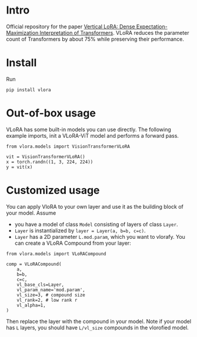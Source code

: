 # Intro
Official repository for the paper [Vertical LoRA: Dense Expectation-Maximization Interpretation of Transformers](https://arxiv.org/abs/2406.09315).
VLoRA reduces the parameter count of Transformers by about 75% while preserving their performance.

# Install
Run
```
pip install vlora
```

# Out-of-box usage
VLoRA has some built-in models you can use directly. The following example imports, init a VLoRA-ViT model and performs a forward pass.
```
from vlora.models import VisionTransformerVLoRA

vit = VisionTransformerVLoRA()
x = torch.randn((1, 3, 224, 224))
y = vit(x)

```

# Customized usage
You can apply VloRA to your own layer and use it as the building block of your model.
Assume 
- you have a model of class `Model` consisting of layers of class `Layer`.
- `Layer` is instantialized by `layer = Layer(a, b=b, c=c)`.
- `Layer` has a 2D parameter `L.mod.param`, which you want to vlorafy.
You can create a VLoRA Compound from your layer:
```
from vlora.models import VLoRACompound

comp = VLoRACompound(
    a,
    b=b,
    c=c,
    vl_base_cls=Layer,
    vl_param_name='mod.param',
    vl_size=3, # compound size
    vl_rank=2, # low rank r
    vl_alpha=1,
)
```
Then replace the layer with the compound in your model. Note if your model has `L` layers, you should have `L/vl_size` compounds in the vlorofied model.
